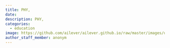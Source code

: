 ```yaml
---
title: PHY, 
date:
description: PHY, 
categories:
  - education
image: https://github.com/ailever/ailever.github.io/raw/master/images/unsplash/gray_Physics.png
author_staff_member: anonym
---
```


<div style="font-size:medium;"></div>
